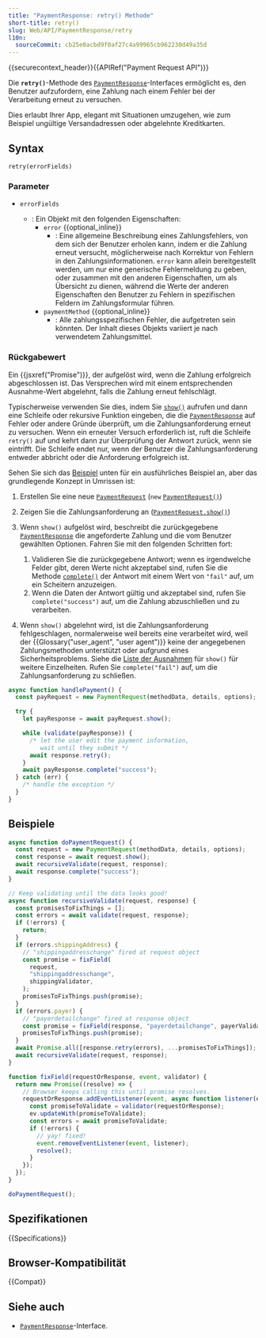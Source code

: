 ```yaml
---
title: "PaymentResponse: retry() Methode"
short-title: retry()
slug: Web/API/PaymentResponse/retry
l10n:
  sourceCommit: cb25e0acbd9f0af27c4a99965cb962230d49a35d
---
```


{{securecontext_header}}{{APIRef("Payment Request API")}}

Die **`retry()`**-Methode des [`PaymentResponse`](/de/docs/Web/API/PaymentResponse)-Interfaces ermöglicht es, den Benutzer aufzufordern, eine Zahlung nach einem Fehler bei der Verarbeitung erneut zu versuchen.

Dies erlaubt Ihrer App, elegant mit Situationen umzugehen, wie zum Beispiel ungültige Versandadressen oder abgelehnte Kreditkarten.

## Syntax

```js-nolint
retry(errorFields)
```

### Parameter

- `errorFields`

  - : Ein Objekt mit den folgenden Eigenschaften:
    - `error` {{optional_inline}}
      - : Eine allgemeine Beschreibung eines Zahlungsfehlers, von dem sich der Benutzer erholen kann, indem er die Zahlung erneut versucht, möglicherweise nach Korrektur von Fehlern in den Zahlungsinformationen. `error` kann allein bereitgestellt werden, um nur eine generische Fehlermeldung zu geben, oder zusammen mit den anderen Eigenschaften, um als Übersicht zu dienen, während die Werte der anderen Eigenschaften den Benutzer zu Fehlern in spezifischen Feldern im Zahlungsformular führen.
    - `paymentMethod` {{optional_inline}}
      - : Alle zahlungsspezifischen Fehler, die aufgetreten sein könnten. Der Inhalt dieses Objekts variiert je nach verwendetem Zahlungsmittel.

### Rückgabewert

Ein {{jsxref("Promise")}}, der aufgelöst wird, wenn die Zahlung erfolgreich abgeschlossen ist. Das Versprechen wird mit einem entsprechenden Ausnahme-Wert abgelehnt, falls die Zahlung erneut fehlschlägt.

Typischerweise verwenden Sie dies, indem Sie [`show()`](/de/docs/Web/API/PaymentRequest/show) aufrufen und dann eine Schleife oder rekursive Funktion eingeben, die die [`PaymentResponse`](/de/docs/Web/API/PaymentResponse) auf Fehler oder andere Gründe überprüft, um die Zahlungsanforderung erneut zu versuchen. Wenn ein erneuter Versuch erforderlich ist, ruft die Schleife `retry()` auf und kehrt dann zur Überprüfung der Antwort zurück, wenn sie eintrifft. Die Schleife endet nur, wenn der Benutzer die Zahlungsanforderung entweder abbricht oder die Anforderung erfolgreich ist.

Sehen Sie sich das [Beispiel](#beispiele) unten für ein ausführliches Beispiel an, aber das grundlegende Konzept in Umrissen ist:

1. Erstellen Sie eine neue [`PaymentRequest`](/de/docs/Web/API/PaymentRequest) (`new` [`PaymentRequest()`](/de/docs/Web/API/PaymentRequest/PaymentRequest))
2. Zeigen Sie die Zahlungsanforderung an ([`PaymentRequest.show()`](/de/docs/Web/API/PaymentRequest/show))
3. Wenn `show()` aufgelöst wird, beschreibt die zurückgegebene [`PaymentResponse`](/de/docs/Web/API/PaymentResponse) die angeforderte Zahlung und die vom Benutzer gewählten Optionen. Fahren Sie mit den folgenden Schritten fort:

   1. Validieren Sie die zurückgegebene Antwort; wenn es irgendwelche Felder gibt, deren Werte nicht akzeptabel sind, rufen Sie die Methode [`complete()`](/de/docs/Web/API/PaymentResponse/complete) der Antwort mit einem Wert von `"fail"` auf, um ein Scheitern anzuzeigen.
   2. Wenn die Daten der Antwort gültig und akzeptabel sind, rufen Sie `complete("success")` auf, um die Zahlung abzuschließen und zu verarbeiten.

4. Wenn `show()` abgelehnt wird, ist die Zahlungsanforderung fehlgeschlagen, normalerweise weil bereits eine verarbeitet wird, weil der {{Glossary("user_agent", "user agent")}} keine der angegebenen Zahlungsmethoden unterstützt oder aufgrund eines Sicherheitsproblems. Siehe die [Liste der Ausnahmen](/de/docs/Web/API/PaymentRequest/show#exceptions) für `show()` für weitere Einzelheiten. Rufen Sie `complete("fail")` auf, um die Zahlungsanforderung zu schließen.

```js
async function handlePayment() {
  const payRequest = new PaymentRequest(methodData, details, options);

  try {
    let payResponse = await payRequest.show();

    while (validate(payResponse)) {
      /* let the user edit the payment information,
         wait until they submit */
      await response.retry();
    }
    await payResponse.complete("success");
  } catch (err) {
    /* handle the exception */
  }
}
```

## Beispiele

```js
async function doPaymentRequest() {
  const request = new PaymentRequest(methodData, details, options);
  const response = await request.show();
  await recursiveValidate(request, response);
  await response.complete("success");
}

// Keep validating until the data looks good!
async function recursiveValidate(request, response) {
  const promisesToFixThings = [];
  const errors = await validate(request, response);
  if (!errors) {
    return;
  }
  if (errors.shippingAddress) {
    // "shippingaddresschange" fired at request object
    const promise = fixField(
      request,
      "shippingaddresschange",
      shippingValidator,
    );
    promisesToFixThings.push(promise);
  }
  if (errors.payer) {
    // "payerdetailchange" fired at response object
    const promise = fixField(response, "payerdetailchange", payerValidator);
    promisesToFixThings.push(promise);
  }
  await Promise.all([response.retry(errors), ...promisesToFixThings]);
  await recursiveValidate(request, response);
}

function fixField(requestOrResponse, event, validator) {
  return new Promise((resolve) => {
    // Browser keeps calling this until promise resolves.
    requestOrResponse.addEventListener(event, async function listener(ev) {
      const promiseToValidate = validator(requestOrResponse);
      ev.updateWith(promiseToValidate);
      const errors = await promiseToValidate;
      if (!errors) {
        // yay! fixed!
        event.removeEventListener(event, listener);
        resolve();
      }
    });
  });
}

doPaymentRequest();
```

## Spezifikationen

{{Specifications}}

## Browser-Kompatibilität

{{Compat}}

## Siehe auch

- [`PaymentResponse`](/de/docs/Web/API/PaymentResponse)-Interface.
